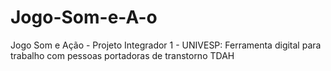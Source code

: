 # Jogo-Som-e-A-o
Jogo Som e Ação - Projeto Integrador 1 - UNIVESP: Ferramenta digital para trabalho com pessoas portadoras de transtorno TDAH
